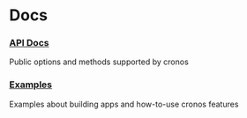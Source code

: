 # Docs

### [API Docs](./api/README.md)

Public options and methods supported by cronos

### [Examples](./examples/README.md)

Examples about building apps and how-to-use cronos features
